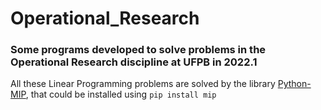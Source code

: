 # Operational_Research
### Some programs developed to solve problems in the Operational Research discipline at UFPB in 2022.1

All these Linear Programming problems are solved by the library [Python-MIP](https://www.python-mip.com/), that could be installed using ```pip install mip```
